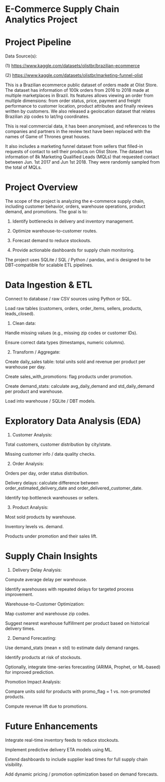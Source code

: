 # E-Commerce Supply Chain Analytics Project

# Project Pipeline


Data Source(s): 

  (1) https://www.kaggle.com/datasets/olistbr/brazilian-ecommerce             
    
  (2) https://www.kaggle.com/datasets/olistbr/marketing-funnel-olist
             

This is a Brazilian ecommerce public dataset of orders made at Olist Store. The dataset has information of 100k orders from 2016 to 2018 made at multiple marketplaces in Brazil. Its features allows viewing an order from multiple dimensions: from order status, price, payment and freight performance to customer location, product attributes and finally reviews written by customers. We also released a geolocation dataset that relates Brazilian zip codes to lat/lng coordinates.

This is real commercial data, it has been anonymised, and references to the companies and partners in the review text have been replaced with the names of Game of Thrones great houses.

It also includes a marketing funnel dataset from sellers that filled-in requests of contact to sell their products on Olist Store. The dataset has information of 8k Marketing Qualified Leads (MQLs) that requested contact between Jun. 1st 2017 and Jun 1st 2018. They were randomly sampled from the total of MQLs.

# Project Overview

The scope of the project is analyzing the e-commerce supply chain, including customer behavior, orders, warehouse operations, product demand, and promotions. The goal is to:

 1. Identify bottlenecks in delivery and inventory management.
  
 2. Optimize warehouse-to-customer routes.
  
 3. Forecast demand to reduce stockouts.
  
 4. Provide actionable dashboards for supply chain monitoring.

The project uses SQLite / SQL / Python / pandas, and is designed to be DBT-compatible for scalable ETL pipelines.


# Data Ingestion & ETL

Connect to database / raw CSV sources using Python or SQL.

Load raw tables (customers, orders, order_items, sellers, products, leads_closed).


1. Clean data:

  Handle missing values (e.g., missing zip codes or customer IDs).
  
  Ensure correct data types (timestamps, numeric columns).


2. Transform / Aggregate:

  Create daily_sales table: total units sold and revenue per product per warehouse per day.
  
  Create sales_with_promotions: flag products under promotion.
  
  Create demand_stats: calculate avg_daily_demand and std_daily_demand per product and warehouse.
  
  Load into warehouse / SQLite / DBT models.


# Exploratory Data Analysis (EDA)

1. Customer Analysis:

  Total customers, customer distribution by city/state.
  
  Missing customer info / data quality checks.


2.  Order Analysis:

  Orders per day, order status distribution.
  
  Delivery delays: calculate difference between order_estimated_delivery_date and order_delivered_customer_date.
  
  Identify top bottleneck warehouses or sellers.
      
    
3. Product Analysis:

  Most sold products by warehouse.
  
  Inventory levels vs. demand.
  
  Products under promotion and their sales lift.
  

# Supply Chain Insights

1. Delivery Delay Analysis:

  Compute average delay per warehouse.
  
  Identify warehouses with repeated delays for targeted process improvement.
  
  Warehouse-to-Customer Optimization:
  
  Map customer and warehouse zip codes.
  
  Suggest nearest warehouse fulfillment per product based on historical delivery times.

  
2. Demand Forecasting:

  Use demand_stats (mean ± std) to estimate daily demand ranges.
  
  Identify products at risk of stockouts.
  
  Optionally, integrate time-series forecasting (ARIMA, Prophet, or ML-based) for improved prediction.
  
  Promotion Impact Analysis:
  
  Compare units sold for products with promo_flag = 1 vs. non-promoted products.
  
  Compute revenue lift due to promotions.


# Future Enhancements

Integrate real-time inventory feeds to reduce stockouts.

Implement predictive delivery ETA models using ML.

Extend dashboards to include supplier lead times for full supply chain visibility.

Add dynamic pricing / promotion optimization based on demand forecasts.
